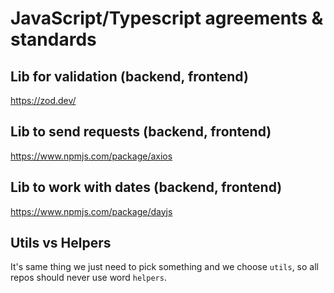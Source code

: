 # JavaScript/Typescript agreements & standards

## Lib for validation (backend, frontend)

https://zod.dev/

## Lib to send requests (backend, frontend)

https://www.npmjs.com/package/axios

## Lib to work with dates (backend, frontend)

https://www.npmjs.com/package/dayjs

## Utils vs Helpers
It's same thing we just need to pick something and we choose `utils`, so all repos should never use word `helpers`.